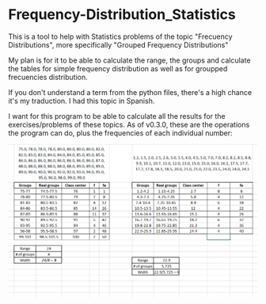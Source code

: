 # Frequency-Distribution_Statistics
This is a tool to help with Statistics problems of the topic "Frecuency Distributions", more specifically "Grouped Frequency Distributions"

My plan is for it to be able to calculate the range, the groups and calculate the tables for simple frequency distribution as well as for groupped frecuencies distribution.

If you don't understand a term from the python files, there's a high chance it's my traduction. I had this topic in Spanish.

I want for this program to be able to calculate all the results for the exercises/problems of these topics.
As of v0.3.0, these are the operations the program can do, plus the frequencies of each individual number:

![example](https://github.com/markalbrand56/Frequency-Distribution_Statistics/blob/master/Examples/Examples.png?raw=true)
